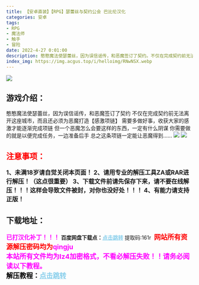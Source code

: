 ```yaml
---
title: 【安卓直装】【RPG】瑟蕾丝与契约公会 巴比伦汉化
categories: 安卓
tags:
- RPG
- 魔法师
- 触手
- 冒险
date: 2022-4-27 0:01:00
description: 憨憨魔法使瑟蕾丝，因为误信谣传，和恶魔签订了契约。不仅在完成契约前无法离开这座城市，而且还必须为恶魔打造【感激项链】。需要多做好事，收获大家的感激才能逐渐完成项链。但一个恶魔怎么会要这样的东西，一定有什么阴谋。你需要做的就是以便完成任务，一边准备后手。总之这条项链一定能让恶魔得到……
index_img: https://img.acgus.top/i/helloimg/RNwNSX.webp
---
```

![](https://img.acgus.top/i/helloimg/RNwNSX.webp)
## 游戏介绍：
憨憨魔法使瑟蕾丝，因为误信谣传，和恶魔签订了契约
不仅在完成契约前无法离开这座城市，而且还必须为恶魔打造【感激项链】
需要多做好事，收获大家的感激才能逐渐完成项链
但一个恶魔怎么会要这样的东西，一定有什么阴谋
你需要做的就是以便完成任务，一边准备后手
总之这条项链一定能让恶魔得到……
![](https://img.acgus.top/i/helloimg/RNw0Z9.webp)
![](https://img.acgus.top/i/helloimg/RNwv6Y.webp)



## <font color=#FF0000 >注意事项：</font>
<font size=3><b>1、未满18岁请自觉关闭本页面！
2、请用专业的解压工具ZA或RAR进行解压！（这点很重要）
3、下载文件前请先保存下来，请不要在线解压！！！这样会导致文件被封，对你也没好处！！！
4、有能力请支持正版！</b></font>

## 下载地址：
<font color=#FF00FF size=3>**已打汉化补丁！！！**</font>
<b>百度网盘下载点：</b><a href="https://pan.baidu.com/s/1rxixX3-66N_Gq_q2V6i6Mw?pwd=161r" style="color: #87CEEB;"><b>点击跳转</b></a> 提取码:161r
<a style="padding: 0" href="https://post.qingju.org/AD/"><img style="max-width:100%" src="https://img.acgus.top/i/2024/07/478f689b8021d8d499ab43d21acf137a.gif" alt=""></a>
<b><font color=#FF0000 size=4>网站所有资源解压密码均为</b></font><b><font color=#FF00FF size=4>qingju</font><font color=#FF0000 ></font></b><br><b><font color=#FF00FF size=4>本站所有文件均为lz4加密格式，不看必解压失败！！请务必阅读以下教程。</b></font><br><b><font color=#000 size=4>解压教程：</b><a href="https://post.qingju.org/tutorial/000/" style="color: #87CEEB;"><b>点击跳转</b></a>